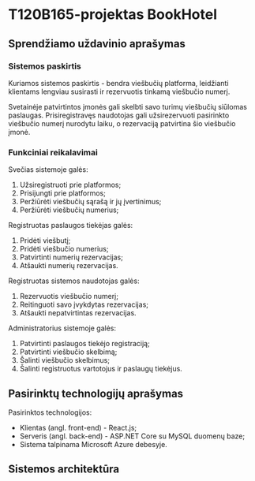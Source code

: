 # T120B165-projektas BookHotel
## Sprendžiamo uždavinio aprašymas
### Sistemos paskirtis
Kuriamos sistemos paskirtis - bendra viešbučių platforma, leidžianti klientams lengviau susirasti ir rezervuotis tinkamą viešbučio numerį.

Svetainėje patvirtintos įmonės gali skelbti savo turimų viešbučių siūlomas paslaugas. Prisiregistravęs naudotojas gali užsirezervuoti pasirinkto viešbučio numerį nurodytu laiku, o rezervaciją patvirtina šio viešbučio įmonė.
### Funkciniai reikalavimai
Svečias sistemoje galės:
1. Užsiregistruoti prie platformos;
2. Prisijungti prie platformos;
3. Peržiūrėti viešbučių sąrašą ir jų įvertinimus;
4. Peržiūrėti viešbučių numerius;

Registruotas paslaugos tiekėjas galės:
1. Pridėti viešbutį;
2. Pridėti viešbučio numerius;
3. Patvirtinti numerių rezervacijas;
4. Atšaukti numerių rezervacijas.

Registruotas sistemos naudotojas galės:
1. Rezervuotis viešbučio numerį;
2. Reitinguoti savo įvykdytas rezervacijas;
3. Atšaukti nepatvirtintas rezervacijas.

Administratorius sistemoje galės:
1. Patvirtinti paslaugos tiekėjo registraciją;
2. Patvirtinti viešbučio skelbimą;
3. Šalinti viešbučio skelbimus;
4. Šalinti registruotus vartotojus ir paslaugų tiekėjus.

## Pasirinktų technologijų aprašymas
Pasirinktos technologijos:
- Klientas (angl. front-end) - React.js;
- Serveris (angl. back-end) - ASP.NET Core su MySQL duomenų baze;
- Sistema talpinama Microsoft Azure debesyje.
## Sistemos architektūra

